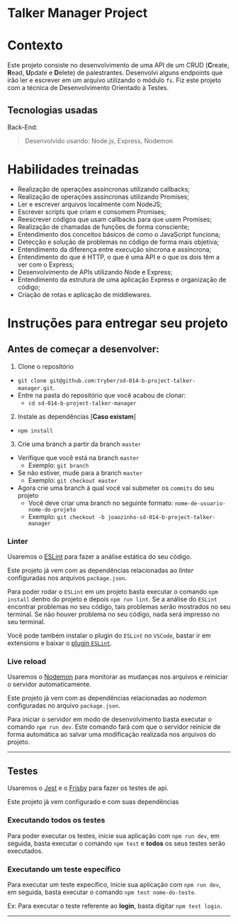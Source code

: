 # Talker Manager Project

# Contexto
Este projeto consiste no desenvolvimento de uma API de um CRUD (**C**reate, **R**ead, **U**pdate e **D**elete) de palestrantes. Desenvolvi alguns endpoints que irão ler e escrever em um arquivo utilizando o módulo `fs`. Fiz este projeto com a técnica de Desenvolvimento Orientado à Testes.

## Tecnologias usadas

Back-End:
> Desenvolvido usando: Node.js, Express, Nodemon

# Habilidades treinadas

- Realização de operações assíncronas utilizando callbacks;
- Realização de operações assíncronas utilizando Promises;
- Ler e escrever arquivos localmente com NodeJS;
- Escrever scripts que criam e consomem Promises;
- Reescrever códigos que usam callbacks para que usem Promises;
- Realização de chamadas de funções de forma consciente;
- Entendimento dos conceitos básicos de como o JavaScript funciona;
- Detecção e solução de problemas no código de forma mais objetiva;
- Entendimento da diferença entre execução síncrona e assíncrona;
- Entendimento do que é HTTP, o que é uma API e o que os dois têm a ver com o Express;
- Desenvolvimento de APIs utilizando Node e Express;
- Entendimento da estrutura de uma aplicação Express e organização de código;
- Criação de rotas e aplicação de middlewares.

# Instruções para entregar seu projeto

## Antes de começar a desenvolver:

1. Clone o repositório

- `git clone git@github.com:tryber/sd-014-b-project-talker-manager.git`.
- Entre na pasta do repositório que você acabou de clonar:
  - `cd sd-014-b-project-talker-manager`

2. Instale as dependências [**Caso existam**]

- `npm install`

3. Crie uma branch a partir da branch `master`

- Verifique que você está na branch `master`
  - Exemplo: `git branch`
- Se não estiver, mude para a branch `master`
  - Exemplo: `git checkout master`
- Agora crie uma branch à qual você vai submeter os `commits` do seu projeto
  - Você deve criar uma branch no seguinte formato: `nome-de-usuario-nome-do-projeto`
  - Exemplo: `git checkout -b joaozinho-sd-014-b-project-talker-manager`

### Linter

Usaremos o [ESLint](https://eslint.org/) para fazer a análise estática do seu código.

Este projeto já vem com as dependências relacionadas ao _linter_ configuradas nos arquivos `package.json`.

Para poder rodar o `ESLint` em um projeto basta executar o comando `npm install` dentro do projeto e depois `npm run lint`. Se a análise do `ESLint` encontrar problemas no seu código, tais problemas serão mostrados no seu terminal. Se não houver problema no seu código, nada será impresso no seu terminal.

Você pode também instalar o plugin do `ESLint` no `VSCode`, bastar ir em extensions e baixar o [plugin `ESLint`](https://marketplace.visualstudio.com/items?itemName=dbaeumer.vscode-eslint).

### Live reload

Usaremos o [Nodemon](https://nodemon.io) para monitorar as mudanças nos arquivos e reiniciar o servidor automaticamente.

Este projeto já vem com as dependências relacionadas ao _nodemon_ configuradas no arquivo `package.json`.

Para iniciar o servidor em modo de desenvolvimento basta executar o comando `npm run dev`. Este comando fará com que o servidor reinicie de forma automática ao salvar uma modificação realizada nos arquivos do projeto.

---

## Testes

Usaremos o [Jest](https://jestjs.io/pt-BR/) e o [Frisby](https://docs.frisbyjs.com/) para fazer os testes de api.

Este projeto já vem configurado e com suas dependências

### Executando todos os testes

Para poder executar os testes, inicie sua aplicação com `npm run dev`, em seguida, basta executar o comando `npm test` e **todos** os seus testes serão executados.

### Executando um teste específico

Para executar um teste expecífico, inicie sua aplicação com `npm run dev`, em seguida, basta executar o comando `npm test nome-do-teste`.

Ex: Para executar o teste referente ao **login**, basta digitar `npm test login`.

---
